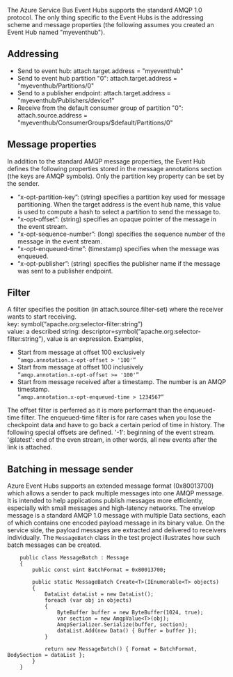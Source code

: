 The Azure Service Bus Event Hubs supports the standard AMQP 1.0 protocol. The only thing specific to the Event Hubs is the addressing scheme and message properties (the following assumes you created an Event Hub named "myeventhub").

## Addressing
* Send to event hub: attach.target.address = "myeventhub"  
* Send to event hub partition "0": attach.target.address = "myeventhub/Partitions/0"  
* Send to a publisher endpoint: attach.target.address = "myeventhub/Publishers/device1"  
* Receive from the default consumer group of partition "0": attach.source.address = "myeventhub/ConsumerGroups/$default/Partitions/0"  

## Message properties
In addition to the standard AMQP message properties, the Event Hub defines the following properties stored in the message annotations section (the keys are AMQP symbols). Only the partition key property can be set by the sender.  
* “x-opt-partition-key”: (string) specifies a partition key used for message partitioning. When the target address is the event hub name, this value is used to compute a hash to select a partition to send the message to.  
* “x-opt-offset”: (string) specifies an opaque pointer of the message in the event stream.  
* “x-opt-sequence-number”: (long) specifies the sequence number of the message in the event stream.  
* “x-opt-enqueued-time”: (timestamp) specifies when the message was enqueued.  
* “x-opt-publisher”: (string) specifies the publisher name if the message was sent to a publisher endpoint.  

## Filter
A filter specifies the position (in attach.source.filter-set) where the receiver wants to start receiving.  
key: symbol(“apache.org:selector-filter:string”)  
value: a described string: descriptor=symbol(“apache.org:selector-filter:string”), value is an expression.  Examples,  
* Start from message at offset 100 exclusively  
`”amqp.annotation.x-opt-offset > '100'”`
* Start from message at offset 100 inclusively  
`”amqp.annotation.x-opt-offset >= '100'”`
* Start from message received after a timestamp. The number is an AMQP timestamp.  
`”amqp.annotation.x-opt-enqueued-time > 1234567”`

The offset filter is perferred as it is more performant than the enqueued-time filter. The enqueued-time filter is for rare cases when you lose the checkpoint data and have to go back a certain period of time in history. The following special offsets are defined.
'-1': beginning of the event stream.
'@latest': end of the even stream, in other words, all new events after the link is attached.

## Batching in message sender
Azure Event Hubs supports an extended message format (0x80013700) which allows a sender to pack multiple messages into one AMQP message.
It is intended to help applications publish messages more efficiently, especially with small messages and high-latency networks.
The envelop message is a standard AMQP 1.0 message with multiple Data sections, each of which contains one encoded payload message in its
binary value. On the service side, the payload messages are extracted and delivered to receivers individually.
The `MessageBatch` class in the test project illustrates how such batch messages can be created.
```
    public class MessageBatch : Message
    {
        public const uint BatchFormat = 0x80013700;

        public static MessageBatch Create<T>(IEnumerable<T> objects)
        {
            DataList dataList = new DataList();
            foreach (var obj in objects)
            {
                ByteBuffer buffer = new ByteBuffer(1024, true);
                var section = new AmqpValue<T>(obj);
                AmqpSerializer.Serialize(buffer, section);
                dataList.Add(new Data() { Buffer = buffer });
            }

            return new MessageBatch() { Format = BatchFormat, BodySection = dataList };
        }
    }
```